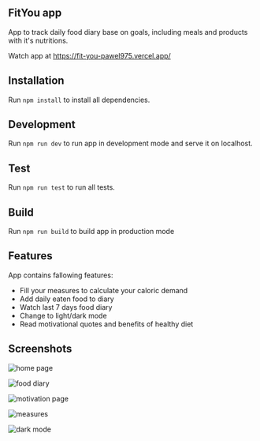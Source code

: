 
## FitYou app

App to track daily food diary base on goals, including meals and products with it's nutritions.

Watch app at https://fit-you-pawel975.vercel.app/

## Installation

Run `npm install` to install all dependencies.

## Development

Run `npm run dev` to run app in development mode and serve it on localhost.

## Test

Run `npm run test` to run all tests.

## Build

Run `npm run build` to build app in production mode

## Features

App contains fallowing features:

- Fill your measures to calculate your caloric demand
- Add daily eaten food to diary
- Watch last 7 days food diary
- Change to light/dark mode
- Read motivational quotes and benefits of healthy diet

## Screenshots

![home page](https://user-images.githubusercontent.com/74624831/173192120-b0c1ce2a-5492-4a82-a88e-77934d4888b8.png)

![food diary](https://user-images.githubusercontent.com/74624831/173192141-ec39b170-6dba-45f9-b530-b2e282d60fa7.png)

![motivation page](https://user-images.githubusercontent.com/74624831/173192149-9f41f1af-77ae-4ebc-a46f-3e8d4a6debcd.png)

![measures](https://user-images.githubusercontent.com/74624831/173192167-1373ace7-702c-4817-a4c0-fc7b9a25fa68.png)

![dark mode](https://user-images.githubusercontent.com/74624831/173192176-52bd7206-687c-4bf3-b369-53bfa2a8ae68.png)




